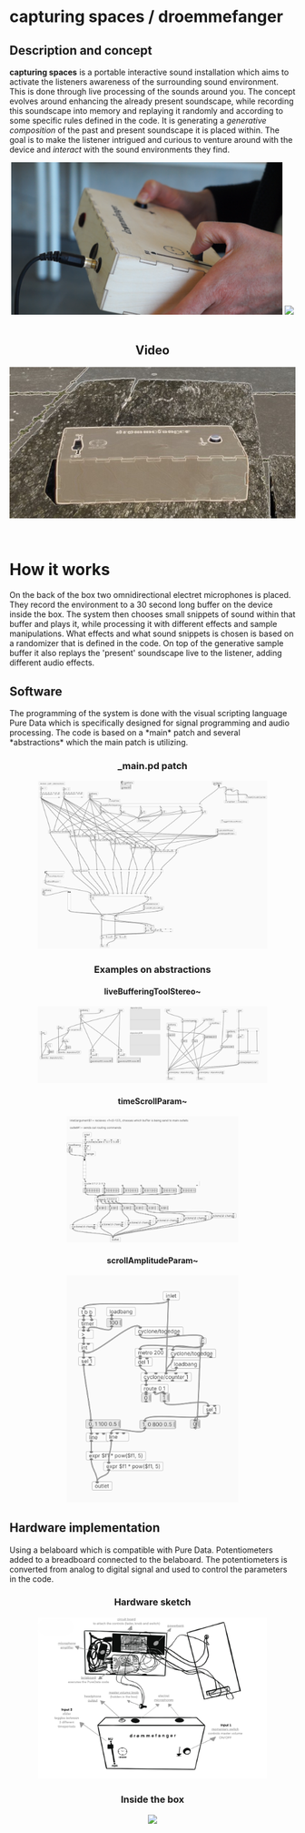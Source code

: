 <h1>capturing spaces / droemmefanger</h1>

<h2>Description and concept</h2>

**capturing spaces** is a portable interactive sound installation which aims to activate the listeners awareness of the surrounding sound environment. This is done through live processing of the sounds around you. The concept evolves around enhancing the already present soundscape, while recording this soundscape into memory and replaying it randomly and according to some specific rules defined in the code. It is generating a *generative composition* of the past and present soundscape it is placed within. The goal is to make the listener intrigued and curious to venture around with the device and *interact* with the sound environments they find.

<div align="center">
    <img src="img/capturing-spaces_exhibited_image-01.png" width="95%" />
    <img src="img/capturing-spaces_image-01-copy.png" width="95%"/>
</div>

<br>

<div align="center">
  <h2> Video </h2>

  [![Link to video of the design](/img/ThumbnailCapture-crop.jpg)](https://www.youtube.com/watch?v=Zv3LVDvMo8s)
</div>

<br>

<h1>How it works</h1>
On the back of the box two omnidirectional electret microphones is placed. They record the environment to a 30 second long buffer on the device inside the box. The system then chooses small snippets of sound within that buffer and plays it, while processing it with different effects and sample manipulations. What effects and what sound snippets is chosen is based on a randomizer that is defined in the code. On top of the generative sample buffer it also replays the 'present' soundscape live to the listener, adding different audio effects.

<h2>Software</h2>
The programming of the system is done with the visual scripting language Pure Data which is specifically designed for signal programming and audio processing. The code is based on a *main* patch and several *abstractions* which the main patch is utilizing.
<div align="center">
    <h3>_main.pd patch</h3>
    <img style="width: 80%" src="img/puredata-images/_main-pd_image.png" width="90%" />
    <h3>Examples on abstractions</h3>
    <h4>liveBufferingToolStereo~</h4>
    <img style="width: 80%" src="img/puredata-images/liveBufferingToolStereo~-pd_image.png" />
    <h4>timeScrollParam~</h4>
    <img style="width: 60%" src="img/puredata-images/timeScrollParam~-p_image.png" />
    <h4>scrollAmplitudeParam~</h4>
    <img style="width: 60%" src="img/puredata-images/scrollAmplitudeParam~-pd_image.png" />
</div>

<h2>Hardware implementation</h2>
Using a belaboard which is compatible with Pure Data.
Potentiometers added to a breadboard connected to the belaboard. The potentiometers is converted from analog to digital signal and used to control the parameters in the code.
<div align="center">
    <h3>Hardware sketch</h3>
    <img style="width: 80%" src="img/capturing-spaces_hardware-sketch.png" />
    <h3>Inside the box</h3>
    <img style="width: 80%" src="img/capturing-spaces_image-01-copy.png" />
</div>